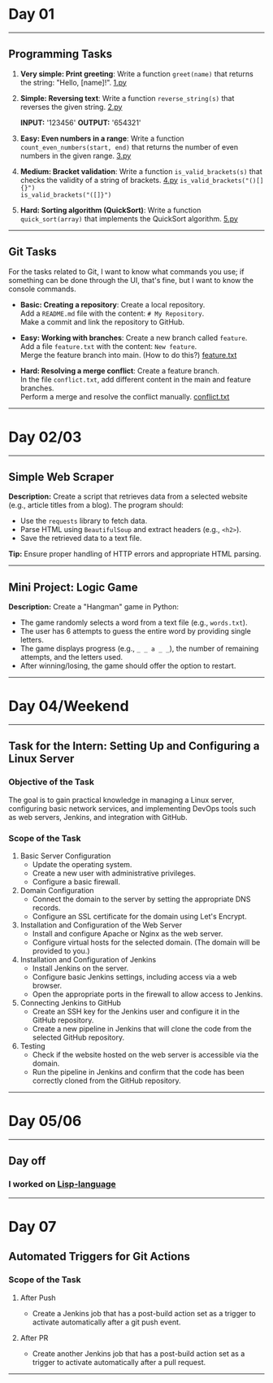 # Day 01 
---
## Programming Tasks

1. **Very simple: Print greeting**: Write a function `greet(name)` that returns the string: "Hello, [name]!". [1.py](https://github.com/glish315/internships/tree/main/day01/Python/1.py)

2. **Simple: Reversing text**: Write a function `reverse_string(s)` that reverses the given string.  [2.py](https://github.com/glish315/internships/tree/main/day01/Python/2.py)

    **INPUT:** '123456'  **OUTPUT:** '654321' 

4. **Easy: Even numbers in a range**: Write a function `count_even_numbers(start, end)` that returns the number of even numbers in the given range. [3.py](https://github.com/glish315/internships/tree/main/day01/Python/3.py)

5. **Medium: Bracket validation**: Write a function `is_valid_brackets(s)` that checks the validity of a string of brackets.   [4.py](https://github.com/glish315/internships/tree/main/day01/Python/4.py)
  `is_valid_brackets("()[]{}")`  
  `is_valid_brackets("([]}")`

6. **Hard: Sorting algorithm (QuickSort)**: Write a function `quick_sort(array)` that implements the QuickSort algorithm. [5.py](https://github.com/glish315/internships/tree/main/day01/Python/5.py)

---
## Git Tasks
For the tasks related to Git, I want to know what commands you use; if something can be done through the UI, that's fine, but I want to know the console commands.

- **Basic: Creating a repository**: Create a local repository.  
  Add a `README.md` file with the content: `# My Repository`.  
  Make a commit and link the repository to GitHub.

- **Easy: Working with branches**: Create a new branch called `feature`.  
  Add a file `feature.txt` with the content: `New feature`.  
  Merge the feature branch into main. (How to do this?) [feature.txt](https://github.com/glish315/internships/blob/main/day01/feature.txt)

- **Hard: Resolving a merge conflict**: Create a feature branch.  
  In the file `conflict.txt`, add different content in the main and feature branches.  
  Perform a merge and resolve the conflict manually. [conflict.txt](https://github.com/glish315/internships/blob/main/day01/conflict.txt)

---


# Day 02/03
---
## Simple Web Scraper

**Description:** Create a script that retrieves data from a selected website (e.g., article titles from a blog). The program should:
- Use the `requests` library to fetch data.
- Parse HTML using `BeautifulSoup` and extract headers (e.g., `<h2>`).
- Save the retrieved data to a text file.

**Tip:** Ensure proper handling of HTTP errors and appropriate HTML parsing.

---
## Mini Project: Logic Game

**Description:** Create a "Hangman" game in Python:
- The game randomly selects a word from a text file (e.g., `words.txt`).
- The user has 6 attempts to guess the entire word by providing single letters.
- The game displays progress (e.g., `_ _ a _ _`), the number of remaining attempts, and the letters used.
- After winning/losing, the game should offer the option to restart.

---


# Day 04/Weekend
---
## Task for the Intern: Setting Up and Configuring a Linux Server

### Objective of the Task
The goal is to gain practical knowledge in managing a Linux server, configuring basic network services, and implementing DevOps tools such as web servers, Jenkins, and integration with GitHub.

### Scope of the Task

1. Basic Server Configuration
    - Update the operating system.
    - Create a new user with administrative privileges.
    - Configure a basic firewall.
2. Domain Configuration
    - Connect the domain to the server by setting the appropriate DNS records.
    - Configure an SSL certificate for the domain using Let's Encrypt.
3. Installation and Configuration of the Web Server
    - Install and configure Apache or Nginx as the web server.
    - Configure virtual hosts for the selected domain. (The domain will be provided to you.)
4. Installation and Configuration of Jenkins
    - Install Jenkins on the server.
    - Configure basic Jenkins settings, including access via a web browser.
    - Open the appropriate ports in the firewall to allow access to Jenkins.
5. Connecting Jenkins to GitHub
    - Create an SSH key for the Jenkins user and configure it in the GitHub repository.
    - Create a new pipeline in Jenkins that will clone the code from the selected GitHub repository.
6. Testing
    - Check if the website hosted on the web server is accessible via the domain.
    - Run the pipeline in Jenkins and confirm that the code has been correctly cloned from the GitHub repository.

---


# Day 05/06
---
## Day off

### I worked on [Lisp-language](https://github.com/glish315/Lisp-language)

---


# Day 07
## Automated Triggers for Git Actions

### Scope of the Task

1. After Push
    - Create a Jenkins job that has a post-build action set as a trigger to activate automatically after a git push event.

2. After PR
    - Create another Jenkins job that has a post-build action set as a trigger to activate automatically after a pull request.

---




